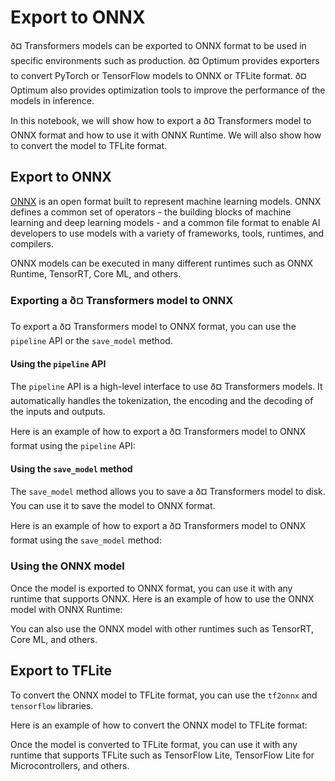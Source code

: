<!--
Copyright 2023 The HuggingFace Team. All rights reserved.

Licensed under the Apache License, Version 2.0 (the "License"); you may not use this file except in compliance with
the License. You may obtain a copy of the License at

http://www.apache.org/licenses/LICENSE-2.0

Unless required by applicable law or agreed to in writing, software distributed under the License is distributed on
an "AS IS" BASIS, WITHOUT WARRANTIES OR CONDITIONS OF ANY KIND, either express or implied. See the License for the
specific language governing permissions and limitations under the License.

â ï¸ Note that this file is in Markdown but contain specific syntax for our doc-builder (similar to MDX) that may not be
rendered properly in your Markdown viewer.

-->

# Export to ONNX

ð¤ Transformers models can be exported to ONNX format to be used in specific environments such as production. ð¤ Optimum provides exporters to convert PyTorch or TensorFlow models to ONNX or TFLite format. ð¤ Optimum also provides optimization tools to improve the performance of the models in inference.

In this notebook, we will show how to export a ð¤ Transformers model to ONNX format and how to use it with ONNX Runtime. We will also show how to convert the model to TFLite format.

## Export to ONNX

[ONNX](http://onnx.ai) is an open format built to represent machine learning models. ONNX defines a common set of operators - the building blocks of machine learning and deep learning models - and a common file format to enable AI developers to use models with a variety of frameworks, tools, runtimes, and compilers.

ONNX models can be executed in many different runtimes such as ONNX Runtime, TensorRT, Core ML, and others.

### Exporting a ð¤ Transformers model to ONNX

To export a ð¤ Transformers model to ONNX format, you can use the `pipeline` API or the `save_model` method.

#### Using the `pipeline` API

The `pipeline` API is a high-level interface to use ð¤ Transformers models. It automatically handles the tokenization, the encoding and the decoding of the inputs and outputs.

Here is an example of how to export a ð¤ Transformers model to ONNX format using the `pipeline` API:




#### Using the `save_model` method

The `save_model` method allows you to save a ð¤ Transformers model to disk. You can use it to save the model to ONNX format.

Here is an example of how to export a ð¤ Transformers model to ONNX format using the `save_model` method:




### Using the ONNX model

Once the model is exported to ONNX format, you can use it with any runtime that supports ONNX. Here is an example of how to use the ONNX model with ONNX Runtime:




You can also use the ONNX model with other runtimes such as TensorRT, Core ML, and others.

## Export to TFLite

To convert the ONNX model to TFLite format, you can use the `tf2onnx` and `tensorflow` libraries.

Here is an example of how to convert the ONNX model to TFLite format:




Once the model is converted to TFLite format, you can use it with any runtime that supports TFLite such as TensorFlow Lite, TensorFlow Lite for Microcontrollers, and others.

